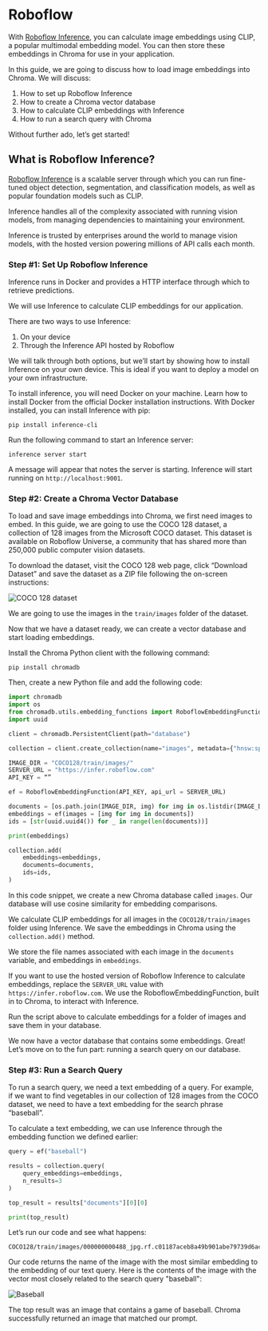 ---
---

# Roboflow

With [Roboflow Inference](https://inference.roboflow.com), you can calculate image embeddings using CLIP, a popular multimodal embedding model. You can then store these embeddings in Chroma for use in your application.

In this guide, we are going to discuss how to load image embeddings into Chroma. We will discuss:

1. How to set up Roboflow Inference
2. How to create a Chroma vector database
3. How to calculate CLIP embeddings with Inference
4. How to run a search query with Chroma

Without further ado, let’s get started!

## What is Roboflow Inference?

[Roboflow Inference](https://inference.roboflow.com) is a scalable server through which you can run fine-tuned object detection, segmentation, and classification models, as well as popular foundation models such as CLIP.

Inference handles all of the complexity associated with running vision models, from managing dependencies to maintaining your environment.

Inference is trusted by enterprises around the world to manage vision models, with the hosted version powering millions of API calls each month.

### Step #1: Set Up Roboflow Inference

Inference runs in Docker and provides a HTTP interface through which to retrieve predictions.

We will use Inference to calculate CLIP embeddings for our application.

There are two ways to use Inference:

1. On your device
2. Through the Inference API hosted by Roboflow

We will talk through both options, but we’ll start by showing how to install Inference on your own device. This is ideal if you want to deploy a model on your own infrastructure.

To install inference, you will need Docker on your machine. Learn how to install Docker from the official Docker installation instructions. With Docker installed, you can install Inference with pip:

```
pip install inference-cli
```

Run the following command to start an Inference server:

```
inference server start
```

A message will appear that notes the server is starting. Inference will start running on `http://localhost:9001`.

### Step #2: Create a Chroma Vector Database

To load and save image embeddings into Chroma, we first need images to embed. In this guide, we are going to use the COCO 128 dataset, a collection of 128 images from the Microsoft COCO dataset. This dataset is available on Roboflow Universe, a community that has shared more than 250,000 public computer vision datasets.

To download the dataset, visit the COCO 128 web page, click “Download Dataset” and save the dataset as a ZIP file following the on-screen instructions:

![COCO 128 dataset](https://media.roboflow.com/coco128.png)

We are going to use the images in the `train/images` folder of the dataset.

Now that we have a dataset ready, we can create a vector database and start loading embeddings.

Install the Chroma Python client with the following command:

```
pip install chromadb
```

Then, create a new Python file and add the following code:

```python
import chromadb
import os
from chromadb.utils.embedding_functions import RoboflowEmbeddingFunction
import uuid

client = chromadb.PersistentClient(path="database")

collection = client.create_collection(name="images", metadata={"hnsw:space": "cosine"})

IMAGE_DIR = "COCO128/train/images/"
SERVER_URL = "https://infer.roboflow.com"
API_KEY = “”

ef = RoboflowEmbeddingFunction(API_KEY, api_url = SERVER_URL)

documents = [os.path.join(IMAGE_DIR, img) for img in os.listdir(IMAGE_DIR)]
embeddings = ef(images = [img for img in documents])
ids = [str(uuid.uuid4()) for _ in range(len(documents))]

print(embeddings)

collection.add(
    embeddings=embeddings,
    documents=documents,
    ids=ids,
)
```

In this code snippet, we create a new Chroma database called `images`. Our database will use cosine similarity for embedding comparisons.

We calculate CLIP embeddings for all images in the `COCO128/train/images` folder using Inference. We save the embeddings in Chroma using the `collection.add()` method.

We store the file names associated with each image in the `documents` variable, and embeddings in `embeddings`. 

If you want to use the hosted version of Roboflow Inference to calculate embeddings, replace the `SERVER_URL` value with `https://infer.roboflow.com`. We use the RoboflowEmbeddingFunction, built in to Chroma, to interact with Inference.

Run the script above to calculate embeddings for a folder of images and save them in your database.

We now have a vector database that contains some embeddings. Great! Let’s move on to the fun part: running a search query on our database.

### Step #3: Run a Search Query

To run a search query, we need a text embedding of a query. For example, if we want to find vegetables in our collection of 128 images from the COCO dataset, we need to have a text embedding for the search phrase “baseball”.

To calculate a text embedding, we can use Inference through the embedding function we defined earlier:

```python
query = ef("baseball")

results = collection.query(
    query_embeddings=embeddings,
    n_results=3
)

top_result = results["documents"][0][0]

print(top_result)
```

Let’s run our code and see what happens:

```
COCO128/train/images/000000000488_jpg.rf.c01187aceb8a49b901abe79739d6acdf.jpg
```

Our code returns the name of the image with the most similar embedding to the embedding of our text query. Here is the contents of the image with the vector most closely related to the search query "baseball":

![Baseball](https://media.roboflow.com/baseball.jpg)

The top result was an image that contains a game of baseball. Chroma successfully returned an image that matched our prompt.